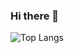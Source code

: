 ### Hi there 👋

![Top Langs](https://github-readme-stats.vercel.app/api/top-langs/?username=leytonoday&layout=compact&count_private=true&show_icons=true)
